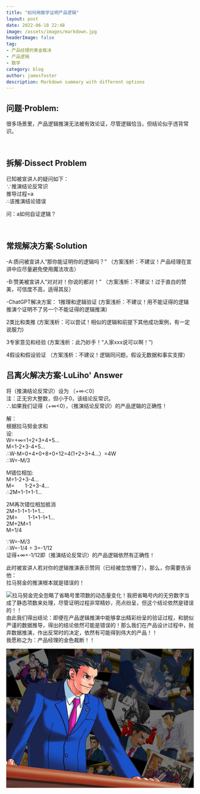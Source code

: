 ```yaml
---
title: "如何用数学证明产品逻辑"
layout: post
date: 2022-06-18 22:48
image: /assets/images/markdown.jpg
headerImage: false
tag:
- 产品经理的黄金裁决
- 产品逻辑
- 数学
category: blog
author: jamesfoster
description: Markdown summary with different options
---
```


## 问题·Problem:
很多场景里，产品逻辑推演无法被有效论证，尽管逻辑恰当，但结论似乎违背常识。

<br> 

## 拆解·Dissect Problem
<p>已知被宣讲人的疑问如下：
<br>∵推演结论反常识
<br>推导过程=a
<br>∴该推演结论错误</p>

<p>问：a如何自证逻辑？</p>

<br> 

## 常规解决方案·Solution
-A:质问被宣讲人“那你能证明你的逻辑吗？”
（方案浅析：不建议！产品经理在宣讲中应尽量避免使用魔法攻击）

-B:赞美被宣讲人“对对对！你说的都对！”
（方案浅析：不建议！过于直白的赞美，可信度不高，适得其反）

-ChatGPT解决方案：
  1推理和逻辑验证
  (方案浅析：不建议！用不能证得的逻辑推演个证明不了另一个不能证得的逻辑推演)
  
  2类比和类推
  (方案浅析：可以尝试！相似的逻辑和前提下其他成功案例，有一定说服力)
  
  3专家意见和经验
  (方案浅析：此乃妙手！“人家xxx说可以啊！”)
  
  4假设和假设验证
  （方案浅析：不建议！逻辑同问题，假设无数据和事实支撑）

## 吕离火解决方案·LuLiho' Answer
<p>将（推演结论反常识）设为 （+∞＜0）
<br>注：正无穷大整数，但小于0，该结论反常识。
<br>∴如果我们证得（+∞<0），（推演结论反常识）的产品逻辑的正确性！</p>

<p>解：
<br>根据拉马努金求和
<br>设:
<br>W=+∞=1+2+3+4+5...
<br>M=1-2+3-4+5...
<br>∴W-M=0+4+0+8+0+12=4(1+2+3+4...）=4W
<br>∴W=-M/3</p>

<p>M错位相加:
<br>M=1-2+3-4...
<br>M=&emsp;&emsp;1-2+3-4...
<br>∴2M=1-1+1-1...</p>

<p>2M再次错位相加抵消
<br>2M=1-1+1-1+1...
<br>2M=&emsp;&emsp;1-1+1-1+1...
<br>2M+2M=1
<br>M=1/4</p>

<p>∵W=-M/3
<br>∴W=-1/4 ÷ 3=-1/12
<br>证得+∞=-1/12<O
<br>即（推演结论反常识）的产品逻辑依然有正确性！</p>

<p>此时被宣讲人若对你的逻辑推演表示赞同（已经被忽悠懵了），那么，你需要告诉他：
<br>拉马努金的推演根本就是错误的！</p>

<img src="/assets/images/nizhuan01.png" style="float: inline-start;">

<p>拉马努金完全忽略了省略号里项数的动态量变化！我把省略号内的无穷数字当成了静态项数来处理，尽管证明过程非常精妙，亮点纷呈，但这个结论依然是错误的！！
<br>由此我们得出结论：即便在产品逻辑推演中能够拿出精彩纷呈的验证过程，和貌似严谨的数据推导，得出的结论依然可能是错误的！那么我们在产品设计过程中，抛弃数据推演，作出反常时的决定，依然有可能得到伟大的产品！！
<br>我愿称之为：产品经理的金色裁断！！</p>

<img src="/assets/images/nizhuan02.png" style="float: inline-start;">

